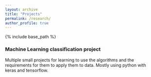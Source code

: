 ```yaml
---
layout: archive
title: "Projects"
permalink: /research/
author_profile: true
---
```


{% include base_path %}



### Machine Learning classification project

Multiple small projects for learning to use the algorithms and the requirements for them to apply them to data.
Mostly using python with keras and tensorflow.


